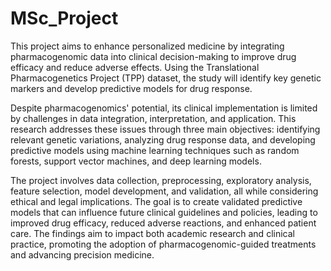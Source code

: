 # MSc_Project
This project aims to enhance personalized medicine by integrating pharmacogenomic data into clinical decision-making to improve drug efficacy and reduce adverse effects. Using the Translational Pharmacogenetics Project (TPP) dataset, the study will identify key genetic markers and develop predictive models for drug response. 


Despite pharmacogenomics' potential, its clinical implementation is limited by challenges in data integration, interpretation, and application. This research addresses these issues through three main objectives: identifying relevant genetic variations, analyzing drug response data, and developing predictive models using machine learning techniques such as random forests, support vector machines, and deep learning models. 


The project involves data collection, preprocessing, exploratory analysis, feature selection, model development, and validation, all while considering ethical and legal implications. The goal is to create validated predictive models that can influence future clinical guidelines and policies, leading to improved drug efficacy, reduced adverse reactions, and enhanced patient care. The findings aim to impact both academic research and clinical practice, promoting the adoption of pharmacogenomic-guided treatments and advancing precision medicine.
